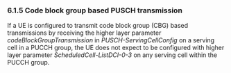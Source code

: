 ### 6.1.5 Code block group based PUSCH transmission

If a UE is configured to transmit code block group (CBG) based
transmissions by receiving the higher layer parameter
*codeBlockGroupTransmission* in *PUSCH-ServingCellConfig* on a serving
cell in a PUCCH group, the UE does not expect to be configured with
higher layer parameter *ScheduledCell-ListDCI-0-3* on any serving cell
within the PUCCH group.